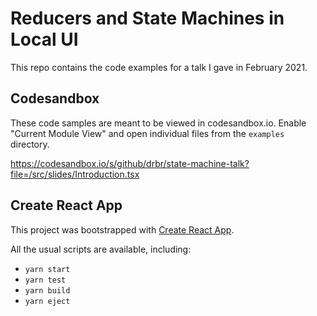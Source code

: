# Reducers and State Machines in Local UI

This repo contains the code examples for a talk I gave in February 2021.

## Codesandbox

These code samples are meant to be viewed in codesandbox.io. Enable "Current Module View" and open individual files from the `examples` directory.

https://codesandbox.io/s/github/drbr/state-machine-talk?file=/src/slides/Introduction.tsx

## Create React App

This project was bootstrapped with [Create React App](https://github.com/facebook/create-react-app).

All the usual scripts are available, including:

- `yarn start`
- `yarn test`
- `yarn build`
- `yarn eject`
